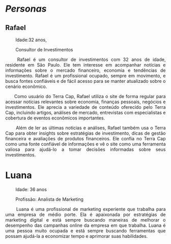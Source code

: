 # <a>*Personas*</a>

## Rafael

<p align="justify">&emsp;&emsp; Idade:32 anos,  </p>

<p align="justify">&emsp;&emsp; Consultor de Investimentos</p>
<p align="justify">&emsp;&emsp; Rafael é um consultor de investimentos com 32 anos de idade, residente em São Paulo. Ele tem interesse em acompanhar notícias e informações sobre o mercado financeiro, economia e tendências de investimento. Rafael é um profissional ocupado, sempre em movimento, e busca fontes confiáveis e de fácil acesso para se manter atualizado sobre o cenário econômico.</p>
<p align="justify">&emsp;&emsp;Como usuário do Terra Cap, Rafael utiliza o site de forma regular para acessar notícias relevantes sobre economia, finanças pessoais, negócios e investimentos. Ele aprecia a variedade de conteúdo oferecido pelo Terra Cap, incluindo artigos, análises de mercado, entrevistas com especialistas e cobertura de eventos econômicos importantes. </p>
<p align="justify">&emsp;&emsp; Além de ler as últimas notícias e análises, Rafael também usa o Terra Cap para obter insights sobre estratégias de investimento, dicas de gestão financeira e avaliações de produtos financeiros. Ele confia no Terra Cap como uma fonte confiável de informações e vê o site como uma ferramenta valiosa para ajudá-lo a tomar decisões informadas sobre seus investimentos.</p>

# Luana

<p align="justify">&emsp;&emsp; Idade: 36 anos</p>
<p align="justify">&emsp;&emsp; Profissão: Analista de Marketing</p>
<p align="justify">&emsp;&emsp; Luana é uma profissional de marketing experiente que trabalha para uma empresa de médio porte. Ela é apaixonada por estratégias de marketing digital e está sempre buscando maneiras de melhorar o desempenho das campanhas online da empresa em que trabalha. Luana é uma pessoa muito ocupada e está sempre buscando ferramentas que possam ajudá-la a economizar tempo e aprimorar suas habilidades.</p>
